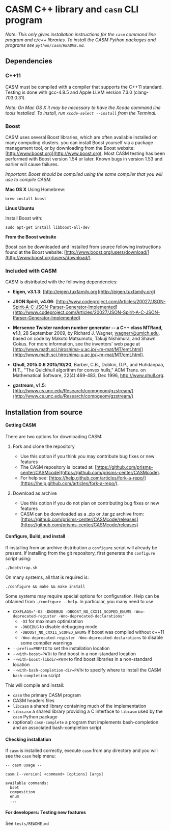 
CASM C++ library and `casm` CLI program
=======================================

*Note: This only gives installation instructions for the `casm` command line program and c/c++ libraries. To install the CASM Python packages and programs see ``python/casm/README.md``.*
 

Dependencies
------------

### C++11 

CASM must be compiled with a compiler that supports the C++11 standard. Testing is done with gcc-4.8.5 and Apple LLVM version 7.3.0 (clang-703.0.31).

*Note: On Mac OS X it may be necessary to have the Xcode command line tools installed. To install, run ``xcode-select --install`` from the Terminal.*

### Boost

CASM uses several Boost libraries, which are often available installed on many computing clusters. you can install Boost yourself via a package management tool, or by downloading from the Boost website: [http://www.boost.org](http://www.boost.org). Most CASM testing has been performed with Boost version 1.54 or later. Known bugs in version 1.53 and earlier will cause failures.

*Important: Boost should be compiled using the same compiler that you will use to compile CASM.*

**Mac OS X**
Using Homebrew:

``
brew install boost
``

**Linux Ubuntu**

Install Boost with:

``
sudo apt-get install libboost-all-dev
``

**From the Boost website**

Boost can be downloaded and installed from source following instructions found at the Boost website: [http://www.boost.org/users/download/](http://www.boost.org/users/download/). 


### Included with CASM

CASM is distributed with the following dependencies:

- **Eigen, v3.1.3**: [http://eigen.tuxfamily.org](http://eigen.tuxfamily.org) 

- **JSON Spirit, v4.06**: [http://www.codeproject.com/Articles/20027/JSON-Spirit-A-C-JSON-Parser-Generator-Implemented](http://www.codeproject.com/Articles/20027/JSON-Spirit-A-C-JSON-Parser-Generator-Implemented)

- **Mersenne Twister random number generator -- a C++ class MTRand, v1.1**,  28 September 2009, by Richard J. Wagner, wagnerr@umich.edu, based on code by Makoto Matsumoto, Takuji Nishimura, and Shawn Cokus. For more information, see the inventors' web page at [http://www.math.sci.hiroshima-u.ac.jp/~m-mat/MT/emt.html](http://www.math.sci.hiroshima-u.ac.jp/~m-mat/MT/emt.html).

- **Qhull, 2015.0.6 2015/10/20**, Barber, C.B., Dobkin, D.P., and Huhdanpaa, H.T., "The Quickhull algorithm for convex hulls," ACM Trans. on Mathematical Software, 22(4):469-483, Dec 1996, http://www.qhull.org.

- **gzstream, v1.5**: [http://www.cs.unc.edu/Research/compgeom/gzstream/](http://www.cs.unc.edu/Research/compgeom/gzstream/)


## Installation from source

#### Getting CASM

There are two options for downloading CASM:

1. Fork and clone the repository
    - Use this option if you think you may contribute bug fixes or new features
    - The CASM repository is located at: [https://github.com/prisms-center/CASMcode](https://github.com/prisms-center/CASMcode).  
    - For help see: [https://help.github.com/articles/fork-a-repo/](https://help.github.com/articles/fork-a-repo/).

2. Download as archive
    - Use this option if you do not plan on contributing bug fixes or new features
    - CASM can be downloaded as a .zip or .tar.gz archive from: [https://github.com/prisms-center/CASMcode/releases](https://github.com/prisms-center/CASMcode/releases)


#### Configure, Build, and install

If installing from an archive distribution a ``configure`` script will already be present. If installing from the git repository, first generate the ``configure`` script using:

    ./bootstrap.sh

On many systems, all that is required is:

    ./configure && make && make install

Some systems may require special options for configuration. Help can be obtained from ``./configure --help``. In particular, you many need to use:

- ``CXXFLAGS="-O3 -DNDEBUG -DBOOST_NO_CXX11_SCOPED_ENUMS -Wno-deprecated-register -Wno-deprecated-declarations"``
  - ``-O3`` for maximum optimization
  - ``-DNDEBUG`` to disable debugging mode
  - ``-DBOOST_NO_CXX11_SCOPED_ENUMS`` if boost was compiled without c++11
  - ``-Wno-deprecated-register -Wno-deprecated-declarations`` to disable some compiler warnings
- ``--prefix=PREFIX`` to set the installation location
- ``--with-boost=PATH`` to find boost in a non-standard location
- ``--with-boost-libdir=PATH`` to find boost libraries in a non-standard location
- ``--with-bash-completion-dir=PATH`` to specify where to install the CASM ``bash-completion`` script



This will compile and install:

- ``casm`` the primary CASM program
- CASM headers files
- ``libcasm`` a shared library containing much of the implementation
- ``libccasm`` a shared library providing a C interface to ``libcasm`` used by the ``casm`` Python package
- (optional) ``casm-complete`` a program that implements bash-completion and an associated bash-completion script

#### Checking installation ####

If ``casm`` is installed correctly, execute ``casm`` from any directory and you will see the ``casm`` help menu:

```
-- casm usage -- 

casm [--version] <command> [options] [args]

available commands:
  bset
  composition
  enum
  ...
```
 
#### For developers: Testing new features ####

See ``tests/README.md``
